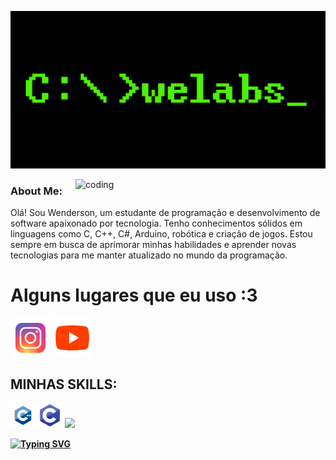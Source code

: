 
![MasterHead](banner.png)

<img align="right" alt="coding" width=400 src="git.gif">
<h3 aligh="left">About Me:</h3>
<p align="left">Olá! Sou Wenderson, um estudante de programação e desenvolvimento de software apaixonado por tecnologia. Tenho conhecimentos sólidos em linguagens como C, C++, C#, Arduino, robótica e criação de jogos. Estou sempre em busca de aprimorar minhas habilidades e aprender novas tecnologias para me manter atualizado no mundo da programação.</p>

<h1 align="left"><strong> Alguns lugares que eu uso :3</h1>
<p align="left">
<a href="https://www.instagram.com/_wendersonrafael/" target="blank"><img align="center" src="img/instagram.svg" alt="" height="64" width="64" /></a>
<a href="https://www.youtube.com/channel/UCAspHQsrLMt-gbOeRfV6Jpg" target="blank"><img align="center" src="img/youtube.svg" alt="" height="64" width="64" /></a>
</p>
<h2 align="left"><strong>MINHAS SKILLS:</h2>
<p align="left">
<img src="img/C++.svg" width = 40 />
<img src="img/C.svg" width = 40/>
<img src="img/C#.svg" width = 40/>

<a href="https://git.io/typing-svg"><img src="https://readme-typing-svg.demolab.com/?font=Fira+Code&pause=1000&color=E21D46&width=435&lines=Please+stand+by...;I+will+get+my+coffee." alt="Typing SVG" /></a>



